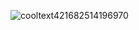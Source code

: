 ![cooltext421682514196970](https://user-images.githubusercontent.com/113028503/196557284-415256cb-6504-49ed-ba4d-0db1220dc0a8.gif)
